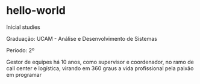 # hello-world
Inicial studies

Graduação: UCAM - Análise e Desenvolvimento de Sistemas

Período: 2º

Gestor de equipes há 10 anos, como supervisor e coordenador, no ramo de call center e logística, virando em 360 graus a vida profissional pela paixão em programar 
